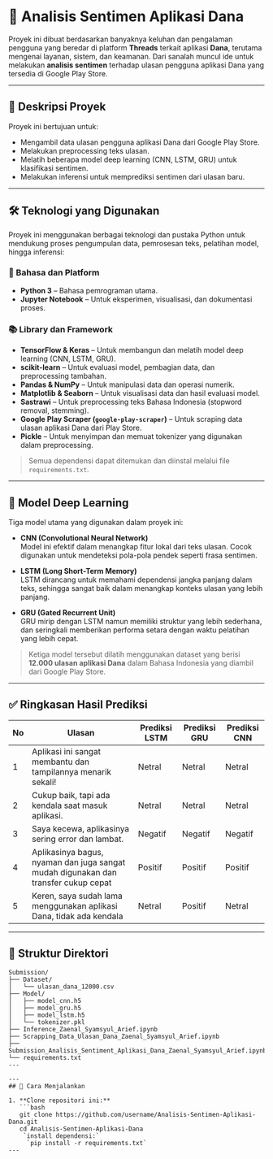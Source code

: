 # 🧠 Analisis Sentimen Aplikasi Dana

Proyek ini dibuat berdasarkan banyaknya keluhan dan pengalaman pengguna yang beredar di platform **Threads** terkait aplikasi **Dana**, terutama mengenai layanan, sistem, dan keamanan. Dari sanalah muncul ide untuk melakukan **analisis sentimen** terhadap ulasan pengguna aplikasi Dana yang tersedia di Google Play Store.

---

## 📌 Deskripsi Proyek

Proyek ini bertujuan untuk:
- Mengambil data ulasan pengguna aplikasi Dana dari Google Play Store.
- Melakukan preprocessing teks ulasan.
- Melatih beberapa model deep learning (CNN, LSTM, GRU) untuk klasifikasi sentimen.
- Melakukan inferensi untuk memprediksi sentimen dari ulasan baru.

---
## 🛠️ Teknologi yang Digunakan

Proyek ini menggunakan berbagai teknologi dan pustaka Python untuk mendukung proses pengumpulan data, pemrosesan teks, pelatihan model, hingga inferensi:

### 📌 Bahasa dan Platform
- **Python 3** – Bahasa pemrograman utama.
- **Jupyter Notebook** – Untuk eksperimen, visualisasi, dan dokumentasi proses.

### 📚 Library dan Framework
- **TensorFlow & Keras** – Untuk membangun dan melatih model deep learning (CNN, LSTM, GRU).
- **scikit-learn** – Untuk evaluasi model, pembagian data, dan preprocessing tambahan.
- **Pandas & NumPy** – Untuk manipulasi data dan operasi numerik.
- **Matplotlib & Seaborn** – Untuk visualisasi data dan hasil evaluasi model.
- **Sastrawi** – Untuk preprocessing teks Bahasa Indonesia (stopword removal, stemming).
- **Google Play Scraper (`google-play-scraper`)** – Untuk scraping data ulasan aplikasi Dana dari Play Store.
- **Pickle** – Untuk menyimpan dan memuat tokenizer yang digunakan dalam preprocessing.

> Semua dependensi dapat ditemukan dan diinstal melalui file `requirements.txt`.

---
## 🧠 Model Deep Learning

Tiga model utama yang digunakan dalam proyek ini:

- **CNN (Convolutional Neural Network)**  
  Model ini efektif dalam menangkap fitur lokal dari teks ulasan. Cocok digunakan untuk mendeteksi pola-pola pendek seperti frasa sentimen.

- **LSTM (Long Short-Term Memory)**  
  LSTM dirancang untuk memahami dependensi jangka panjang dalam teks, sehingga sangat baik dalam menangkap konteks ulasan yang lebih panjang.

- **GRU (Gated Recurrent Unit)**  
  GRU mirip dengan LSTM namun memiliki struktur yang lebih sederhana, dan seringkali memberikan performa setara dengan waktu pelatihan yang lebih cepat.

> Ketiga model tersebut dilatih menggunakan dataset yang berisi **12.000 ulasan aplikasi Dana** dalam Bahasa Indonesia yang diambil dari Google Play Store.

---
## ✅ Ringkasan Hasil Prediksi

| No | Ulasan                                                                                   | Prediksi LSTM | Prediksi GRU | Prediksi CNN |
|----|-------------------------------------------------------------------------------------------|---------------|---------------|---------------|
| 1  | Aplikasi ini sangat membantu dan tampilannya menarik sekali!                             | Netral        | Netral        | Netral        |
| 2  | Cukup baik, tapi ada kendala saat masuk aplikasi.                                        | Netral        | Netral        | Netral        |
| 3  | Saya kecewa, aplikasinya sering error dan lambat.                                         | Negatif       | Negatif       | Negatif       |
| 4  | Aplikasinya bagus, nyaman dan juga sangat mudah digunakan dan transfer cukup cepat       | Positif       | Positif       | Positif       |
| 5  | Keren, saya sudah lama menggunakan aplikasi Dana, tidak ada kendala                      | Netral        | Positif       | Netral        |

---

## 📁 Struktur Direktori

```text
Submission/
├── Dataset/
│   └── ulasan_dana_12000.csv                    
├── Model/
│   ├── model_cnn.h5                              
│   ├── model_gru.h5                             
│   ├── model_lstm.h5                            
│   └── tokenizer.pkl                             
├── Inference_Zaenal_Syamsyul_Arief.ipynb        
├── Scrapping_Data_Ulasan_Dana_Zaenal_Syamsyul_Arief.ipynb 
├── Submission_Analisis_Sentiment_Aplikasi_Dana_Zaenal_Syamsyul_Arief.ipynb  
└── requirements.txt                          
---

--- 
## 🚀 Cara Menjalankan

1. **Clone repositori ini:**
   ```bash
   git clone https://github.com/username/Analisis-Sentimen-Aplikasi-Dana.git
   cd Analisis-Sentimen-Aplikasi-Dana
    `install dependensi:`
     `pip install -r requirements.txt`
--- 
